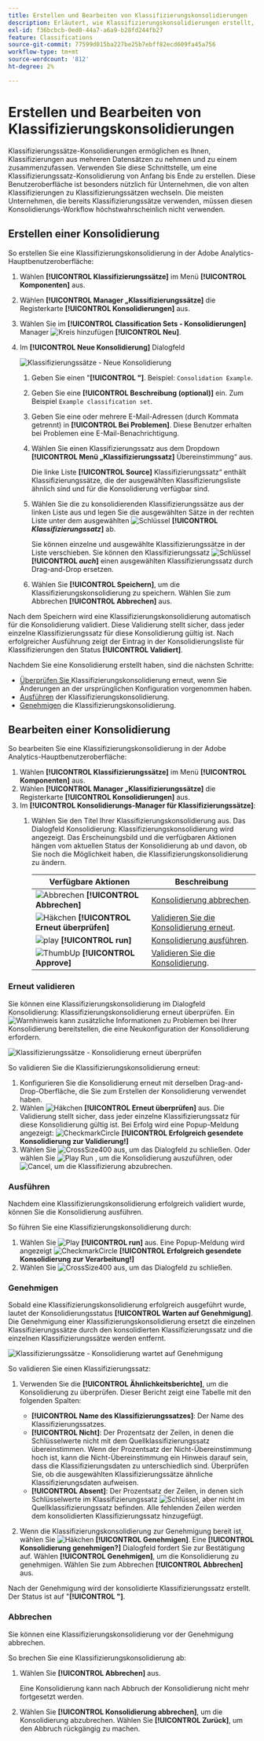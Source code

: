 ```yaml
---
title: Erstellen und Bearbeiten von Klassifizierungskonsolidierungen
description: Erläutert, wie Klassifizierungskonsolidierungen erstellt, validiert, ausgeführt, genehmigt und abgebrochen werden.
exl-id: f36bcbcb-0ed0-44a7-a6a9-b28fd244fb27
feature: Classifications
source-git-commit: 77599d015ba227be25b7ebff82ecd609fa45a756
workflow-type: tm+mt
source-wordcount: '812'
ht-degree: 2%

---
```


# Erstellen und Bearbeiten von Klassifizierungskonsolidierungen

Klassifizierungssätze-Konsolidierungen ermöglichen es Ihnen, Klassifizierungen aus mehreren Datensätzen zu nehmen und zu einem zusammenzufassen. Verwenden Sie diese Schnittstelle, um eine Klassifizierungssatz-Konsolidierung von Anfang bis Ende zu erstellen. Diese Benutzeroberfläche ist besonders nützlich für Unternehmen, die von alten Klassifizierungen zu Klassifizierungssätzen wechseln. Die meisten Unternehmen, die bereits Klassifizierungssätze verwenden, müssen diesen Konsolidierungs-Workflow höchstwahrscheinlich nicht verwenden.

## Erstellen einer Konsolidierung

So erstellen Sie eine Klassifizierungskonsolidierung in der Adobe Analytics-Hauptbenutzeroberfläche:

1. Wählen **[!UICONTROL Klassifizierungssätze]** im Menü **[!UICONTROL Komponenten]** aus.
1. Wählen **[!UICONTROL Manager „Klassifizierungssätze]** die Registerkarte **[!UICONTROL Konsolidierungen]** aus.
1. Wählen Sie im **[!UICONTROL Classification Sets - Konsolidierungen]** Manager ![Kreis hinzufügen](/help/assets/icons/AddCircle.svg) **[!UICONTROL Neu]**.
1. Im **[!UICONTROL Neue Konsolidierung]** Dialogfeld

   ![Klassifizierungssätze - Neue Konsolidierung](assets/classifications-sets-consolidations-new.png)
   1. Geben Sie einen &quot;**[!UICONTROL &quot;]**. Beispiel: `Consolidation Example`.
   1. Geben Sie eine **[!UICONTROL Beschreibung (optional)]** ein. Zum Beispiel `Example classification set`.
   1. Geben Sie eine oder mehrere E-Mail-Adressen (durch Kommata getrennt) in **[!UICONTROL Bei Problemen]**. Diese Benutzer erhalten bei Problemen eine E-Mail-Benachrichtigung.
   1. Wählen Sie einen Klassifizierungssatz aus dem Dropdown **[!UICONTROL Menü „Klassifizierungssatz]** Übereinstimmung“ aus.

      Die linke Liste **[!UICONTROL Source]** Klassifizierungssatz“ enthält Klassifizierungssätze, die der ausgewählten Klassifizierungsliste ähnlich sind und für die Konsolidierung verfügbar sind.

   1. Wählen Sie die zu konsolidierenden Klassifizierungssätze aus der linken Liste aus und legen Sie die ausgewählten Sätze in der rechten Liste unter dem ausgewählten ![Schlüssel](/help/assets/icons/Key.svg) **[!UICONTROL _Klassifizierungssatz_]** ab.

      Sie können einzelne und ausgewählte Klassifizierungssätze in der Liste verschieben. Sie können den Klassifizierungssatz ![Schlüssel](/help/assets/icons/Key.svg) **[!UICONTROL _auch_]** einen ausgewählten Klassifizierungssatz durch Drag-and-Drop ersetzen.

   1. Wählen Sie **[!UICONTROL Speichern]**, um die Klassifizierungskonsolidierung zu speichern. Wählen Sie zum Abbrechen **[!UICONTROL Abbrechen]** aus.

Nach dem Speichern wird eine Klassifizierungskonsolidierung automatisch für die Konsolidierung validiert. Diese Validierung stellt sicher, dass jeder einzelne Klassifizierungssatz für diese Konsolidierung gültig ist. Nach erfolgreicher Ausführung zeigt der Eintrag in der Konsolidierungsliste für Klassifizierungen den Status **[!UICONTROL Validiert]**.

Nachdem Sie eine Konsolidierung erstellt haben, sind die nächsten Schritte:

* [Überprüfen Sie ](#re-validate) Klassifizierungskonsolidierung erneut, wenn Sie Änderungen an der ursprünglichen Konfiguration vorgenommen haben.
* [Ausführen](#run) der Klassifizierungskonsolidierung.
* [Genehmigen](#approve) die Klassifizierungskonsolidierung.



<!--
         
  

**[!UICONTROL Components]** > **[!UICONTROL Classification sets]** > **[!UICONTROL Consolidations]** > **[!UICONTROL Add]**

The following fields are available when creating a consolidation:

* **[!UICONTROL Name]**: The name of the consolidation.
* **[!UICONTROL Notify of issues]**: A comma-delimited list of email addresses that are notified of issues with this consolidation.
* **[!UICONTROL Dataset to match]**: A drop-down list of all classification sets.

Once you select a classification set, a table with two columns appears:

* The right column contains all classification sets that you want to consolidate. It starts with the classification set selected using the above drop-down list.
* The left column contains all classification sets eligible to be merged with the originally selected dataset. **Schemas must exactly match to be eligible for consolidation**. If schemas do not match the selected classification set, they do not appear in this left column.

Drag the desired classification sets from the available column on the left to the consolidation column on the right. Once the consolidation is given a name and two or more classification sets are in the right column, click **[!UICONTROL Save & Continue]**.

-->

## Bearbeiten einer Konsolidierung

So bearbeiten Sie eine Klassifizierungskonsolidierung in der Adobe Analytics-Hauptbenutzeroberfläche:

1. Wählen **[!UICONTROL Klassifizierungssätze]** im Menü **[!UICONTROL Komponenten]** aus.
1. Wählen **[!UICONTROL Manager „Klassifizierungssätze]** die Registerkarte **[!UICONTROL Konsolidierungen]** aus.
1. Im **[!UICONTROL Konsolidierungs-Manager für Klassifizierungssätze]**:
   1. Wählen Sie den Titel Ihrer Klassifizierungskonsolidierung aus. Das Dialogfeld Konsolidierung: Klassifizierungskonsolidierung wird angezeigt. Das Erscheinungsbild und die verfügbaren Aktionen hängen vom aktuellen Status der Konsolidierung ab und davon, ob Sie noch die Möglichkeit haben, die Klassifizierungskonsolidierung zu ändern.

      | Verfügbare Aktionen | Beschreibung |
      |---|---|
      | ![Abbrechen](/help/assets/icons/Cancel.svg) **[!UICONTROL Abbrechen]** | [Konsolidierung abbrechen](#cancel). |
      | ![Häkchen](/help/assets/icons/Checkmark.svg) **[!UICONTROL Erneut überprüfen]** | [Validieren Sie die Konsolidierung erneut](#re-validate). |
      | ![play](/help/assets/icons/Play.svg) **[!UICONTROL run]** | [Konsolidierung ausführen](#run). |
      | ![ThumbUp](/help/assets/icons/ThumbUp.svg) **[!UICONTROL Approve]** | [Validieren Sie die Konsolidierung](#approve). |



### Erneut validieren

Sie können eine Klassifizierungskonsolidierung im Dialogfeld Konsolidierung: Klassifizierungskonsolidierung erneut überprüfen. Ein ![Warnhinweis](/help/assets/icons/Alert.svg) kann zusätzliche Informationen zu Problemen bei Ihrer Konsolidierung bereitstellen, die eine Neukonfiguration der Konsolidierung erfordern.

![Klassifizierungssätze - Konsolidierung erneut überprüfen](assets/classifications-sets-consolidations-validated.png)

So validieren Sie die Klassifizierungskonsolidierung erneut:

1. Konfigurieren Sie die Konsolidierung erneut mit derselben Drag-and-Drop-Oberfläche, die Sie zum Erstellen der Konsolidierung verwendet haben.
1. Wählen ![Häkchen](/help/assets/icons/Checkmark.svg) **[!UICONTROL Erneut überprüfen]** aus. Die Validierung stellt sicher, dass jeder einzelne Klassifizierungssatz für diese Konsolidierung gültig ist. Bei Erfolg wird eine Popup-Meldung angezeigt: ![CheckmarkCircle](/help/assets/icons/CheckmarkCircle.svg) **[!UICONTROL Erfolgreich gesendete Konsolidierung zur Validierung!]**
1. Wählen Sie ![CrossSize400](/help/assets/icons/CrossSize400.svg) aus, um das Dialogfeld zu schließen. Oder wählen Sie ![Play](/help/assets/icons/Play.svg) Run , um die Konsolidierung auszuführen, oder ![Cancel](/help/assets/icons/Cancel.svg), um die Klassifizierung abzubrechen.



<!--
Once you have created a consolidation, a list of source datasets appears on the right. The **[!UICONTROL Validate]** button makes sure that each individual classification set is valid for this consolidation. You can reorder the classification steps here to determine priority in cases of mismatched classification values. **The highest classification set in the list overwrites any mismatched values in other classification sets.**

-->

### Ausführen

Nachdem eine Klassifizierungskonsolidierung erfolgreich validiert wurde, können Sie die Konsolidierung ausführen.

So führen Sie eine Klassifizierungskonsolidierung durch:

1. Wählen Sie ![Play](/help/assets/icons/Play.svg) **[!UICONTROL run]** aus. Eine Popup-Meldung wird angezeigt ![CheckmarkCircle](/help/assets/icons/CheckmarkCircle.svg) **[!UICONTROL Erfolgreich gesendete Konsolidierung zur Verarbeitung!]**
1. Wählen Sie ![CrossSize400](/help/assets/icons/CrossSize400.svg) aus, um das Dialogfeld zu schließen.


### Genehmigen

Sobald eine Klassifizierungskonsolidierung erfolgreich ausgeführt wurde, lautet der Konsolidierungsstatus **[!UICONTROL Warten auf Genehmigung]**. Die Genehmigung einer Klassifizierungskonsolidierung ersetzt die einzelnen Klassifizierungssätze durch den konsolidierten Klassifizierungssatz und die einzelnen Klassifizierungssätze werden entfernt.

![Klassifizierungssätze - Konsolidierung wartet auf Genehmigung](assets/classifications-sets-consolidations-waitingforapproval.png)

So validieren Sie einen Klassifizierungssatz:

1. Verwenden Sie die **[!UICONTROL Ähnlichkeitsberichte]**, um die Konsolidierung zu überprüfen. Dieser Bericht zeigt eine Tabelle mit den folgenden Spalten:

   * **[!UICONTROL Name des Klassifizierungssatzes]**: Der Name des Klassifizierungssatzes.
   * **[!UICONTROL Nicht]**: Der Prozentsatz der Zeilen, in denen die Schlüsselwerte nicht mit dem Quellklassifizierungssatz übereinstimmen. Wenn der Prozentsatz der Nicht-Übereinstimmung hoch ist, kann die Nicht-Übereinstimmung ein Hinweis darauf sein, dass die Klassifizierungsdaten zu unterschiedlich sind. Überprüfen Sie, ob die ausgewählten Klassifizierungssätze ähnliche Klassifizierungsdaten aufweisen.
   * **[!UICONTROL Absent]**: Der Prozentsatz der Zeilen, in denen sich Schlüsselwerte im Klassifizierungssatz ![Schlüssel](/help/assets/icons/Key.svg), aber nicht im Quellklassifizierungssatz befinden. Alle fehlenden Zeilen werden dem konsolidierten Klassifizierungssatz hinzugefügt.

1. Wenn die Klassifizierungskonsolidierung zur Genehmigung bereit ist, wählen Sie ![Häkchen](/help/assets/icons/Checkmark.svg) **[!UICONTROL Genehmigen]**. Eine **[!UICONTROL Konsolidierung genehmigen?]** Dialogfeld fordert Sie zur Bestätigung auf. Wählen **[!UICONTROL Genehmigen]**, um die Konsolidierung zu genehmigen. Wählen Sie zum Abbrechen **[!UICONTROL Abbrechen]** aus.

Nach der Genehmigung wird der konsolidierte Klassifizierungssatz erstellt. Der Status ist auf &quot;**[!UICONTROL &quot;]**.


### Abbrechen

Sie können eine Klassifizierungskonsolidierung vor der Genehmigung abbrechen.

So brechen Sie eine Klassifizierungskonsolidierung ab:

1. Wählen Sie **[!UICONTROL Abbrechen]** aus.

   Eine Konsolidierung kann nach Abbruch der Konsolidierung nicht mehr fortgesetzt werden.
1. Wählen Sie **[!UICONTROL Konsolidierung abbrechen]**, um die Konsolidierung abzubrechen. Wählen Sie **[!UICONTROL Zurück]**, um den Abbruch rückgängig zu machen.
